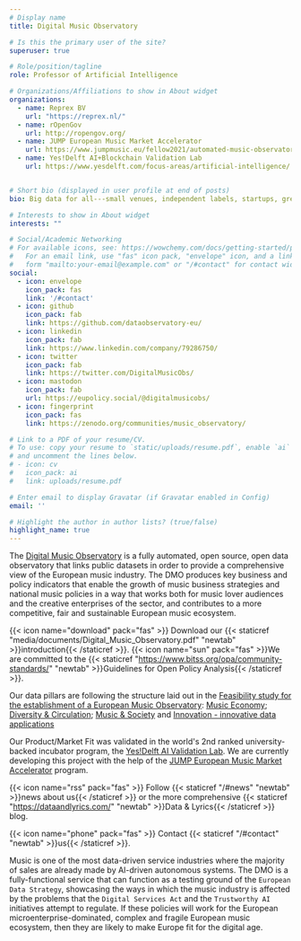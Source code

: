 ```yaml
---
# Display name
title: Digital Music Observatory

# Is this the primary user of the site?
superuser: true

# Role/position/tagline
role: Professor of Artificial Intelligence

# Organizations/Affiliations to show in About widget
organizations:
  - name: Reprex BV
    url: "https://reprex.nl/"
  - name: rOpenGov
    url: http://ropengov.org/
  - name: JUMP European Music Market Accelerator
    url: https://www.jumpmusic.eu/fellow2021/automated-music-observatory/
  - name: Yes!Delft AI+Blockchain Validation Lab
    url: https://www.yesdelft.com/focus-areas/artificial-intelligence/


# Short bio (displayed in user profile at end of posts)
bio: Big data for all---small venues, independent labels, startups, great and undiscovered artists, and lead the way to create a truly inclusive, decentralized music obsevatory.

# Interests to show in About widget
interests: ""

# Social/Academic Networking
# For available icons, see: https://wowchemy.com/docs/getting-started/page-builder/#icons
#   For an email link, use "fas" icon pack, "envelope" icon, and a link in the
#   form "mailto:your-email@example.com" or "/#contact" for contact widget.
social:
  - icon: envelope
    icon_pack: fas
    link: '/#contact'
  - icon: github
    icon_pack: fab
    link: https://github.com/dataobservatory-eu/
  - icon: linkedin
    icon_pack: fab
    link: https://www.linkedin.com/company/79286750/
  - icon: twitter
    icon_pack: fab
    link: https://twitter.com/DigitalMusicObs/
  - icon: mastodon
    icon_pack: fab
    url: https://eupolicy.social/@digitalmusicobs/
  - icon: fingerprint
    icon_pack: fas
    link: https://zenodo.org/communities/music_observatory/

# Link to a PDF of your resume/CV.
# To use: copy your resume to `static/uploads/resume.pdf`, enable `ai` icons in `params.toml`,
# and uncomment the lines below.
# - icon: cv
#   icon_pack: ai
#   link: uploads/resume.pdf

# Enter email to display Gravatar (if Gravatar enabled in Config)
email: ''

# Highlight the author in author lists? (true/false)
highlight_name: true
---
```


The [Digital Music Observatory](project/music-observatory/)  is a fully automated, open source, open data observatory that links public datasets in order to provide a comprehensive view of the European music industry. The DMO produces key business and policy indicators that enable the growth of music business strategies and national music policies in a way that works both for music lover audiences and the creative enterprises of the sector, and contributes to a more competitive, fair and sustainable European music ecosystem. 

{{< icon name="download" pack="fas" >}} Download our {{< staticref "media/documents/Digital_Music_Observatory.pdf" "newtab" >}}introduction{{< /staticref >}}.  {{< icon name="sun" pack="fas" >}}We are committed to the {{< staticref "https://www.bitss.org/opa/community-standards/" "newtab" >}}Guidelines for Open Policy Analysis{{< /staticref >}}.


Our data pillars are following the structure laid out in the [Feasibility study for the establishment of a European Music Observatory](post/2020-11-16-european-music-observatory-feasibility/): [Music Economy](/pillars/music-and-society/); [Diversity & Circulation](/pillars/diversity-circulatoin/); [Music & Society](/pillars/music-and-society/) and [Innovation - innovative data applications](/#usecases)

Our Product/Market Fit was validated in the world's 2nd ranked university-backed incubator program, the [Yes!Delft AI Validation Lab](post/2020-09-25-yesdelft-validation/). We are currently developing this project with the help of the [JUMP European Music Market Accelerator](https://www.jumpmusic.eu/fellow2021/automated-music-observatory/) program. 

{{< icon name="rss" pack="fas" >}} Follow {{< staticref "/#news" "newtab" >}}news about us{{< /staticref >}} or the more comprehensive {{< staticref "https://dataandlyrics.com/" "newtab" >}}Data & Lyrics{{< /staticref >}}  blog.

{{< icon name="phone" pack="fas" >}} Contact {{< staticref "/#contact" "newtab" >}}us{{< /staticref >}}.

Music is one of the most data-driven service industries where the majority of sales are already made by AI-driven autonomous systems.  The DMO is a fully-functional service that can function as a testing ground of the `European Data Strategy`, showcasing the ways in which the music industry is affected by the problems that the `Digital Services Act` and the `Trustworthy AI` initiatives attempt to regulate. If these policies will work for the European microenterprise-dominated, complex and fragile European music ecosystem, then they are likely to make Europe fit for the digital age. 

